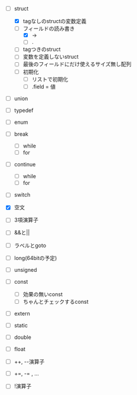 * [ ] struct
    * [x] tagなしのstructの変数定義
    * [ ] フィールドの読み書き
        * [x] ->
        * [ ] .
    * [ ] tagつきのstruct
    * [ ] 変数を定義しないstruct
    * [ ] 最後のフィールドにだけ使えるサイズ無し配列
    * [ ] 初期化
        * [ ] リストで初期化
        * [ ] .field = 値
* [ ] union
* [ ] typedef
* [ ] enum
* [ ] break
    * [ ] while
    * [ ] for
* [ ] continue
    * [ ] while
    * [ ] for
* [ ] switch
* [x] 空文
* [ ] 3項演算子
* [ ] &&と||
* [ ] ラベルとgoto
* [ ] long(64bitの予定)
* [ ] unsigned
* [ ] const
    * [ ] 効果の無いconst
    * [ ] ちゃんとチェックするconst
* [ ] extern
* [ ] static
* [ ] double
* [ ] float
* [ ] ++, --演算子
* [ ] +=, -= , ...
* [ ] !演算子

